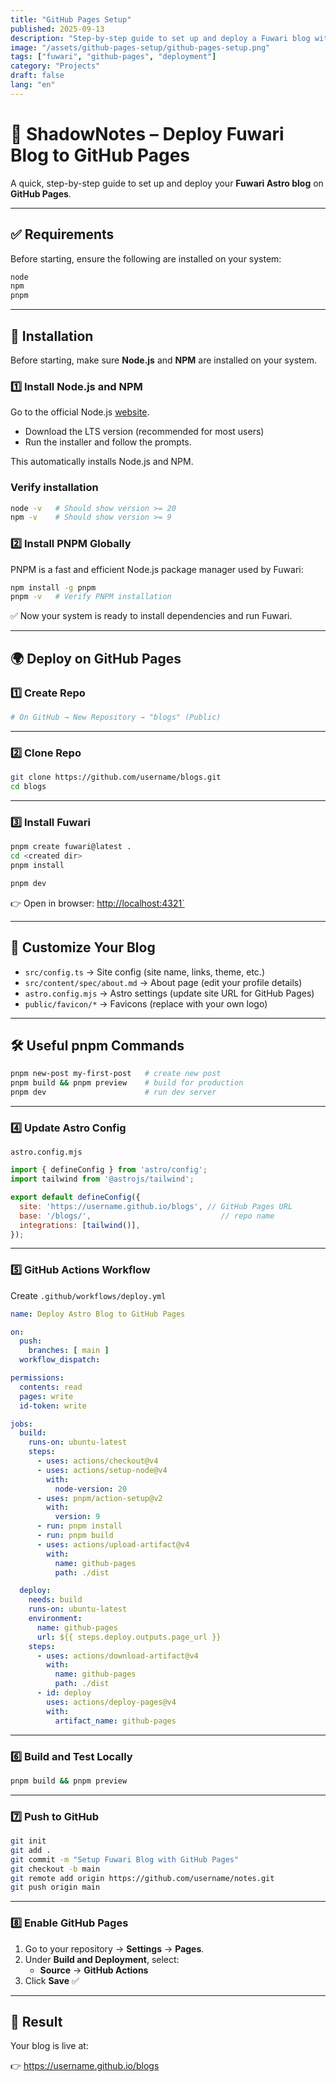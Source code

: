 ```yaml
---
title: "GitHub Pages Setup"
published: 2025-09-13
description: "Step-by-step guide to set up and deploy a Fuwari blog with GitHub Pages."
image: "/assets/github-pages-setup/github-pages-setup.png"
tags: ["fuwari", "github-pages", "deployment"]
category: "Projects"
draft: false
lang: "en"
---
```

# 📘 ShadowNotes – Deploy Fuwari Blog to GitHub Pages

A quick, step-by-step guide to set up and deploy your **Fuwari Astro blog** on **GitHub Pages**.  

---

## ✅ Requirements

Before starting, ensure the following are installed on your system:

```bash
node 
npm 
pnpm 
```

---

## 🔧 Installation

Before starting, make sure **Node.js** and **NPM** are installed on your system.

### 1️⃣  Install Node.js and NPM

Go to the official Node.js [website](https://nodejs.org/en/download).

- Download the LTS version (recommended for most users)
- Run the installer and follow the prompts.

This automatically installs Node.js and NPM.

### Verify installation

```bash
node -v   # Should show version >= 20
npm -v    # Should show version >= 9
```

### 2️⃣ Install PNPM Globally

PNPM is a fast and efficient Node.js package manager used by Fuwari:

```bash
npm install -g pnpm
pnpm -v   # Verify PNPM installation

```

✅ Now your system is ready to install dependencies and run Fuwari.

---

## 🌍 Deploy on GitHub Pages  

### 1️⃣ Create Repo  

```bash
# On GitHub → New Repository → "blogs" (Public)
```

---

### 2️⃣ Clone Repo  

```bash
git clone https://github.com/username/blogs.git
cd blogs
```

---

### 3️⃣ Install Fuwari  

```bash
pnpm create fuwari@latest .
cd <created dir>
pnpm install
```

```bash
pnpm dev
```

👉 Open in browser:  [http://localhost:4321`](http://localhost:4321)  

---

## 📝 Customize Your Blog  

- `src/config.ts` → Site config (site name, links, theme, etc.)
- `src/content/spec/about.md` → About page (edit your profile details)
- `astro.config.mjs` → Astro settings  (update site URL for GitHub Pages)
- `public/favicon/*` → Favicons (replace with your own logo)

---

## 🛠️ Useful pnpm Commands  

```bash
pnpm new-post my-first-post   # create new post
pnpm build && pnpm preview    # build for production
pnpm dev                      # run dev server
```

---

### 4️⃣ Update Astro Config  

`astro.config.mjs`  

```js
import { defineConfig } from 'astro/config';
import tailwind from '@astrojs/tailwind';

export default defineConfig({
  site: 'https://username.github.io/blogs', // GitHub Pages URL
  base: '/blogs/',                             // repo name
  integrations: [tailwind()],
});
```

---

### 5️⃣ GitHub Actions Workflow  

Create `.github/workflows/deploy.yml`  

```yaml
name: Deploy Astro Blog to GitHub Pages

on:
  push:
    branches: [ main ]
  workflow_dispatch:

permissions:
  contents: read
  pages: write
  id-token: write

jobs:
  build:
    runs-on: ubuntu-latest
    steps:
      - uses: actions/checkout@v4
      - uses: actions/setup-node@v4
        with:
          node-version: 20
      - uses: pnpm/action-setup@v2
        with:
          version: 9
      - run: pnpm install
      - run: pnpm build
      - uses: actions/upload-artifact@v4
        with:
          name: github-pages
          path: ./dist

  deploy:
    needs: build
    runs-on: ubuntu-latest
    environment:
      name: github-pages
      url: ${{ steps.deploy.outputs.page_url }}
    steps:
      - uses: actions/download-artifact@v4
        with:
          name: github-pages
          path: ./dist
      - id: deploy
        uses: actions/deploy-pages@v4
        with:
          artifact_name: github-pages
```

---

### 6️⃣ Build and Test Locally  

```bash
pnpm build && pnpm preview
```

---

### 7️⃣ Push to GitHub  

```bash
git init
git add .
git commit -m "Setup Fuwari Blog with GitHub Pages"
git checkout -b main
git remote add origin https://github.com/username/notes.git
git push origin main
```

---

### 8️⃣ Enable GitHub Pages

1. Go to your repository → **Settings** → **Pages**.
2. Under **Build and Deployment**, select:
   - **Source** → **GitHub Actions**
3. Click **Save** ✅

---

## 🎉 Result  

Your blog is live at:  

👉 <https://username.github.io/blogs>
